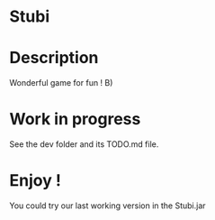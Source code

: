 Stubi
=====

# Description

Wonderful game for fun ! B)

# Work in progress

See the dev folder and its TODO.md file.

# Enjoy !

You could try our last working version in the Stubi.jar

